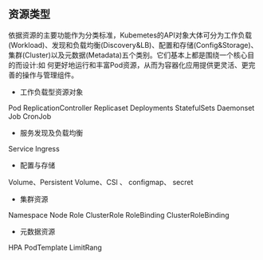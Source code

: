 ## 资源类型

依据资源的主要功能作为分类标准，Kubemetes的API对象大体可分为工作负载\(Workload\)、发现和负载均衡\(Discovery&LB\)、配置和存储\(Config&Storage\)、集群\(Cluster\)以及元数据\(Metadata\)五个类别。它们基本上都是围绕一个核心目的而设计:如 何更好地运行和丰富Pod资源，从而为容器化应用提供更灵活、更完善的操作与管理组件。

* 工作负载型资源对象    

Pod  ReplicationController Replicaset  Deployments StatefulSets Daemonset Job CronJob

* 服务发现及负载均衡     

Service  Ingress

* 配置与存储    

Volume、Persistent Volume、CSl 、 configmap、  secret

* 集群资源    

Namespace Node Role ClusterRole  RoleBinding  ClusterRoleBinding

* 元数据资源    

HPA PodTemplate LimitRang

